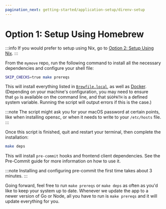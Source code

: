 ```yaml
---
pagination_next: getting-started/application-setup/direnv-setup
---
```


# Option 1: Setup Using Homebrew

:::info
If you would prefer to setup using Nix, go to [Option 2: Setup Using Nix](/docs/getting-started/application-setup/03-project-setup-homebrew-vs-nix/02-setup-nix.md).
:::

From the `mymove` repo, run the following command to install all the necessary dependencies and configure your shell file:

```bash
SKIP_CHECKS=true make prereqs
```

This will install everything listed in [`Brewfile.local`](https://github.com/transcom/mymove/blob/main/Brewfile.local), as well as [Docker](https://www.docker.com/). (Depending on your machine's configuration, you may need to ensure that `go` is available on the command line, and that `$GOPATH` is a defined system variable. Running the script will output errors if this is the case.)

:::note
The script might ask you for your macOS password at certain points, like when installing opensc, or when it needs to write to your `/etc/hosts` file.
:::

Once this script is finished, quit and restart your terminal, then complete the installation:

```bash
make deps
```

This will install `pre-commit` hooks and frontend client dependencies. See the Pre-Commit guide for more information on how to use it.

:::note
Installing and configuring pre-commit the first time takes about 3 minutes.
:::

Going forward, feel free to run `make prereqs` or `make deps` as often as you'd like to keep your system up to date. Whenever we update the app to a newer version of Go or Node, all you have to run is `make prereqs` and it will update everything for you.
